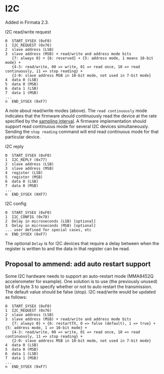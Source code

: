 I2C
===

Added in Firmata 2.3.

I2C read/write request
```
0  START_SYSEX (0xF0)
1  I2C_REQUEST (0x76)
2  slave address (LSB)
3  slave address (MSB) + read/write and address mode bits
   {7: always 0} + {6: reserved} + {5: address mode, 1 means 10-bit mode} +
   {4-3: read/write, 00 => write, 01 => read once, 10 => read continuously, 11 => stop reading} +
   {2-0: slave address MSB in 10-bit mode, not used in 7-bit mode}
4  data 0 (LSB)
5  data 0 (MSB)
6  data 1 (LSB)
7  data 1 (MSB)
...
n  END_SYSEX (0xF7)
```

A note about read/write modes (above). The ```read continuously``` mode indicates that
the firmware should continuously read the device at the rate specified by the
[sampling interval](https://github.com/firmata/protocol/blob/master/protocol.md). A firmware implementation should support read continuous mode
for several I2C devices simultaneously. Sending the ```stop reading``` command will
end read continuous mode for that particular device.


I2C reply
```
0  START_SYSEX (0xF0)
1  I2C_REPLY (0x77)
2  slave address (LSB)
3  slave address (MSB)
4  register (LSB)
5  register (MSB)
6  data 0 (LSB)
7  data 0 (MSB)
...
n  END_SYSEX (0XF7)
```

I2C config
```
0  START_SYSEX (0xF0)
1  I2C_CONFIG (0x78)
2  Delay in microseconds (LSB) [optional]
3  Delay in microseconds (MSB) [optional]
... user defined for special cases, etc
n  END_SYSEX (0xF7)
```

The optional ```Delay``` is for I2C devices that require a delay between when the
register is written to and the data in that register can be read.


Proposal to ammend: add auto restart support
---

Some I2C hardware needs to support an auto-restart mode (MMA8452Q accelerometer for example).
One solution is to use (the previously unused) bit 6 of byte 3 to specify whether or not to auto restart the
transmission. The default value should be false (stop). I2C read/write would be updated
as follows:

```
0  START_SYSEX (0xF0)
1  I2C_REQUEST (0x76)
2  slave address (LSB)
3  slave address (MSB) + read/write and address mode bits
   {7: always 0} + {6: restartTX, 0 => false (default), 1 => true} + {5: address mode, 1 => 10-bit mode} +
   {4-3: read/write, 00 => write, 01 => read once, 10 => read continuously, 11 => stop reading} +
   {2-0: slave address MSB in 10-bit mode, not used in 7-bit mode}
4  data 0 (LSB)
5  data 0 (MSB)
6  data 1 (LSB)
7  data 1 (MSB)
...
n  END_SYSEX (0xF7)
```
